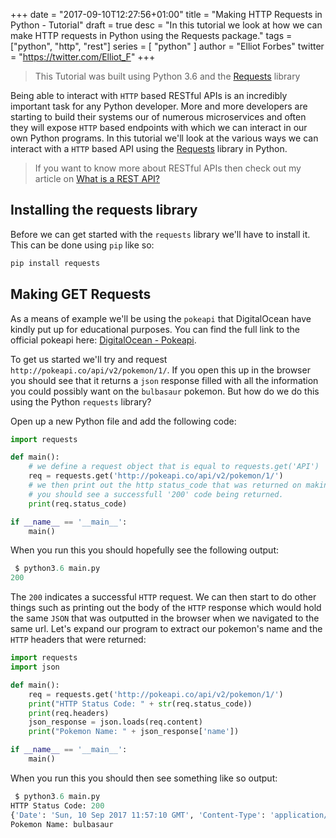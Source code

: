 +++
date = "2017-09-10T12:27:56+01:00"
title = "Making HTTP Requests in Python - Tutorial"
draft = true
desc = "In this tutorial we look at how we can make HTTP requests in Python using the Requests package."
tags = ["python", "http", "rest"]
series = [ "python" ]
author = "Elliot Forbes"
twitter = "https://twitter.com/Elliot_F"
+++

> This Tutorial was built using Python 3.6 and the [Requests](http://docs.python-requests.org/en/master/) library

Being able to interact with `HTTP` based RESTful APIs is an incredibly important task for any Python developer. More and more developers are starting to build their systems our of numerous microservices and often they will expose `HTTP` based endpoints with which we can interact in our own Python programs. In this tutorial we'll look at the various ways we can interact with a `HTTP` based API using the [Requests](http://docs.python-requests.org/en/master/) library in Python.

> If you want to know more about RESTful APIs then check out my article on [What is a REST API?](/general/what-is-a-rest-api/)

## Installing the requests library

Before we can get started with the `requests` library we'll have to install it. This can be done using `pip` like so:

~~~py
pip install requests
~~~

## Making GET Requests

As a means of example we'll be using the `pokeapi` that DigitalOcean have kindly put up for educational purposes. You can find the full link to the official pokeapi here: [DigitalOcean - Pokeapi](https://pokeapi.co/).

To get us started we'll try and request `http://pokeapi.co/api/v2/pokemon/1/`. If you open this up in the browser you should see that it returns a `json` response filled with all the information you could possibly want on the `bulbasaur` pokemon. But how do we do this using the Python `requests` library? 

Open up a new Python file and add the following code:

~~~py
import requests

def main():
    # we define a request object that is equal to requests.get('API')
    req = requests.get('http://pokeapi.co/api/v2/pokemon/1/')
    # we then print out the http status_code that was returned on making this request
    # you should see a successfull '200' code being returned.
    print(req.status_code)

if __name__ == '__main__':
    main()
~~~

When you run this you should hopefully see the following output:

~~~py
 $ python3.6 main.py
200
~~~

The `200` indicates a successful `HTTP` request. We can then start to do other things such as printing out the body of the `HTTP` response which would hold the same `JSON` that was outputted in the browser when we navigated to the same url. Let's expand our program to extract our pokemon's name and the `HTTP` headers that were returned:

~~~py
import requests
import json

def main():
    req = requests.get('http://pokeapi.co/api/v2/pokemon/1/')
    print("HTTP Status Code: " + str(req.status_code))
    print(req.headers)
    json_response = json.loads(req.content)
    print("Pokemon Name: " + json_response['name'])

if __name__ == '__main__':
    main()
~~~

When you run this you should then see something like so output:

~~~py
 $ python3.6 main.py
HTTP Status Code: 200
{'Date': 'Sun, 10 Sep 2017 11:57:10 GMT', 'Content-Type': 'application/json', 'Transfer-Encoding': 'chunked', 'Connection': 'keep-alive', 'Set-Cookie': '__cfduid=d6fed90089a596b94eaad6b530d584ffa1505044630; expires=Mon, 10-Sep-18 11:57:10 GMT; path=/; domain=.pokeapi.co; HttpOnly', 'Vary': 'Accept-Encoding, Cookie', 'X-Frame-Options': 'SAMEORIGIN', 'Allow': 'GET, HEAD, OPTIONS', 'X-XSS-Protection': '1; mode=block', 'Content-Encoding': 'gzip', 'Server': 'cloudflare-nginx', 'CF-RAY': '39c2354985bc6b8b-LHR'}
Pokemon Name: bulbasaur
~~~


